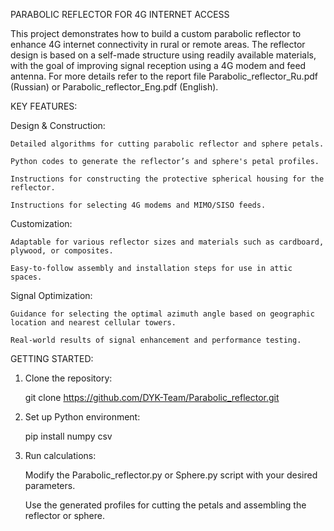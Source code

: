PARABOLIC REFLECTOR FOR 4G INTERNET ACCESS

This project demonstrates how to build a custom parabolic reflector to enhance 4G internet connectivity in rural or remote areas. The reflector design is based on a self-made structure using readily available materials, with the goal of improving signal reception using a 4G modem and feed antenna. For more details refer to the report file Parabolic_reflector_Ru.pdf (Russian) or Parabolic_reflector_Eng.pdf (English). 

KEY FEATURES:

  Design & Construction:
  
    Detailed algorithms for cutting parabolic reflector and sphere petals.
    
    Python codes to generate the reflector’s and sphere's petal profiles.

    Instructions for constructing the protective spherical housing for the reflector.

    Instructions for selecting 4G modems and MIMO/SISO feeds. 
    
  Customization:
  
    Adaptable for various reflector sizes and materials such as cardboard, plywood, or composites.
    
    Easy-to-follow assembly and installation steps for use in attic spaces.
    
  Signal Optimization:
  
    Guidance for selecting the optimal azimuth angle based on geographic location and nearest cellular towers.
    
    Real-world results of signal enhancement and performance testing.

GETTING STARTED:

1. Clone the repository:
   
    git clone https://github.com/DYK-Team/Parabolic_reflector.git

2. Set up Python environment:
   
    pip install numpy csv

3. Run calculations:

    Modify the Parabolic_reflector.py or Sphere.py script with your desired parameters.
  
    Use the generated profiles for cutting the petals and assembling the reflector or sphere.
